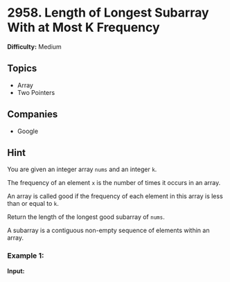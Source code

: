 # 2958. Length of Longest Subarray With at Most K Frequency

**Difficulty:** Medium

## Topics
- Array
- Two Pointers

## Companies
- Google

## Hint
You are given an integer array `nums` and an integer `k`.

The frequency of an element `x` is the number of times it occurs in an array.

An array is called good if the frequency of each element in this array is less than or equal to `k`.

Return the length of the longest good subarray of `nums`.

A subarray is a contiguous non-empty sequence of elements within an array.

### Example 1:
**Input:** 
